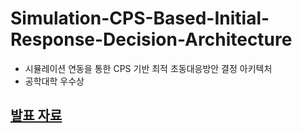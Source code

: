 # Simulation-CPS-Based-Initial-Response-Decision-Architecture
- 시뮬레이션 연동을 통한 CPS 기반 최적 초동대응방안 결정 아키텍처
- 공학대학 우수상 

## [발표 자료](https://github.com/sihyeon3523/Simulation-CPS-Based-Initial-Response-Decision-Architecture/blob/main/%EB%B0%9C%ED%91%9C%EC%9E%90%EB%A3%8C.pdf)
